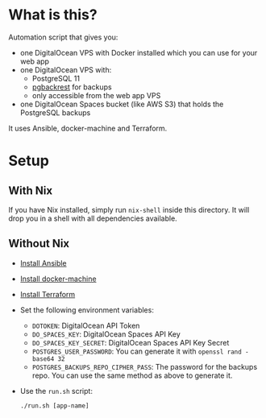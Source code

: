 # What is this?
Automation script that gives you:
- one DigitalOcean VPS with Docker installed which you can use for your web app
- one DigitalOcean VPS with:
  - PostgreSQL 11
  - [pgbackrest](https://pgbackrest.org/) for backups
  - only accessible from the web app VPS
- one DigitalOcean Spaces bucket (like AWS S3) that holds the PostgreSQL backups

It uses Ansible, docker-machine and Terraform.

# Setup
## With Nix
If you have Nix installed, simply run `nix-shell` inside this directory. It will drop you in a shell with all dependencies available.

## Without Nix
* [Install Ansible](https://docs.ansible.com/ansible/latest/installation_guide/intro_installation.html)
* [Install docker-machine](https://docs.docker.com/machine/install-machine/)
* [Install Terraform](https://www.terraform.io/downloads.html)
* Set the following environment variables:
  * `DOTOKEN`: DigitalOcean API Token
  * `DO_SPACES_KEY`: DigitalOcean Spaces API Key
  * `DO_SPACES_KEY_SECRET`: DigitalOcean Spaces API Key Secret
  * `POSTGRES_USER_PASSWORD`: You can generate it with `openssl rand -base64 32`
  * `POSTGRES_BACKUPS_REPO_CIPHER_PASS`: The password for the backups repo. You can use the same method as above to generate it.
* Use the `run.sh` script:

  `./run.sh [app-name]`